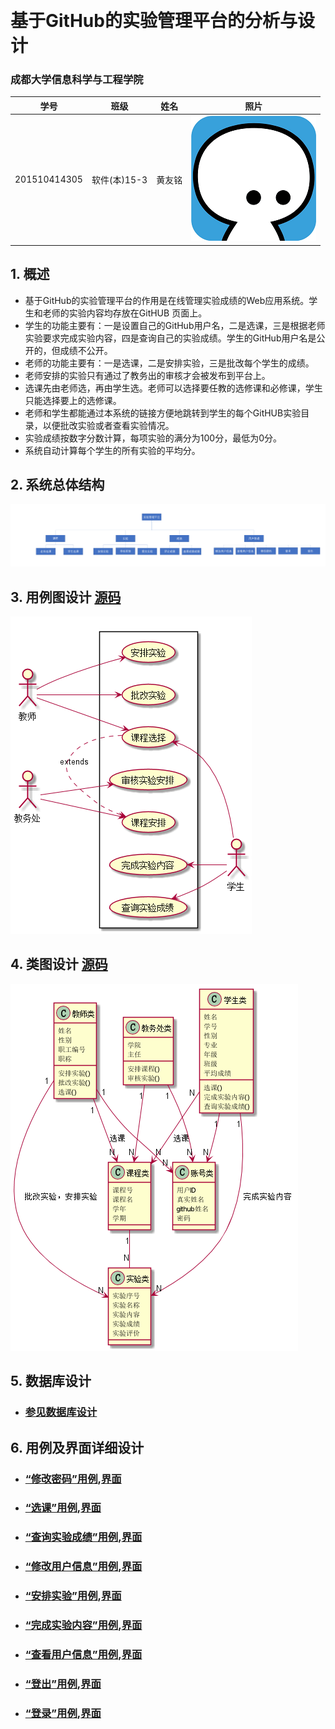 ﻿﻿<!-- markdownlint-disable MD033-->
<!-- 禁止MD033类型的警告 https://www.npmjs.com/package/markdownlint -->

# 基于GitHub的实验管理平台的分析与设计

### 成都大学信息科学与工程学院

|学号|班级|姓名|照片|
|:-------:|:-------------: | :----------:|:---:|
|201510414305|软件(本)15-3|黄友铭|![](huangyouming.png)|

## 1. 概述
- 基于GitHub的实验管理平台的作用是在线管理实验成绩的Web应用系统。学生和老师的实验内容均存放在GitHUB
页面上。
- 学生的功能主要有：一是设置自己的GitHub用户名，二是选课，三是根据老师实验要求完成实验内容，四是查询自己的实验成绩。学生的GitHub用户名是公开的，但成绩不公开。
- 老师的功能主要有：一是选课，二是安排实验，三是批改每个学生的成绩。
- 老师安排的实验只有通过了教务出的审核才会被发布到平台上。
- 选课先由老师选，再由学生选。老师可以选择要任教的选修课和必修课，学生只能选择要上的选修课。
- 老师和学生都能通过本系统的链接方便地跳转到学生的每个GitHUB实验目录，以便批改实验或者查看实验情况。
- 实验成绩按数字分数计算，每项实验的满分为100分，最低为0分。
- 系统自动计算每个学生的所有实验的平均分。
    
## 2. 系统总体结构
![](总体结构图.png)

    
## 3. 用例图设计 [源码](用例图.puml)
![](用例图.png)

## 4. 类图设计 [源码](类图.puml)
![](类图..png)

## 5. 数据库设计
- ### [参见数据库设计](./数据库设计.md)

## 6. 用例及界面详细设计
- ### [“修改密码”用例](./用例/修改密码.md),[界面](https://github.com/hym19970721/is_analysis/test6/界面图/修改密码.html)
- ### [“选课”用例](./用例/选课.md),[界面](https://github.com/hym19970721/is_analysis/test6/界面图/选课(学生).html)
- ### [“查询实验成绩”用例](./用例/查询实验成绩.md),[界面](https://github.com/hym19970721/is_analysis/test6/界面图/查询实验成绩.html)
- ### [“修改用户信息”用例](./用例/修改用户信息.md),[界面](https://github.com/hym19970721/is_analysis/test6/界面图/信息界面.html)
- ### [“安排实验”用例](./用例/安排实验.md),[界面](https://github.com/hym19970721/is_analysis/test6/界面图/安排实验.html)
- ### [“完成实验内容”用例](./用例/完成实验内容.md),[界面](https://github.com/hym19970721/is_analysis/test6/界面图/完成实验内容.html)
- ### [“查看用户信息”用例](./用例/查看用户信息.md),[界面](https://github.com/hym19970721/is_analysis/test6/界面图/信息界面.html)
- ### [“登出”用例](./用例/登出.md),[界面](https://github.com/hym19970721/is_analysis/test6/界面图/主界面.html)
- ### [“登录”用例](./用例/登录.md),[界面](https://github.com/hym19970721/is_analysis/test6/界面图/登录.html)
    